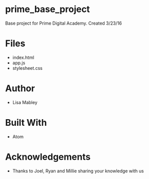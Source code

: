 # prime_base_project
Base project for Prime Digital Academy. Created 3/23/16

# Files
* index.html
* app.js
* stylesheet.css
 
# Author
* Lisa Mabley

# Built With
* Atom

# Acknowledgements
* Thanks to Joel, Ryan and Millie sharing your knowledge with us
